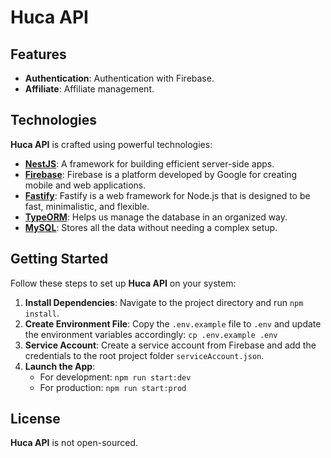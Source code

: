 # Huca API

## Features
- **Authentication**: Authentication with Firebase.
- **Affiliate**: Affiliate management.

## Technologies

**Huca API** is crafted using powerful technologies:

- **[NestJS](https://nestjs.com/)**: A framework for building efficient server-side apps.
- **[Firebase](https://firebase.google.com/)**: Firebase is a platform developed by Google for creating mobile and web applications.
- **[Fastify](https://fastify.io/)**: Fastify is a web framework for Node.js that is designed to be fast, minimalistic, and flexible.
- **[TypeORM](https://typeorm.io/)**: Helps us manage the database in an organized way.
- **[MySQL](https://www.mysql.com/)**: Stores all the data without needing a complex setup.

## Getting Started

Follow these steps to set up **Huca API** on your system:

1. **Install Dependencies**: Navigate to the project directory and run `npm install`.
2. **Create Environment File**: Copy the `.env.example` file to `.env` and update the environment variables accordingly: `cp .env.example .env`
3. **Service Account**: Create a service account from Firebase and add the credentials to the root project folder `serviceAccount.json`.
4. **Launch the App**:
   - For development: `npm run start:dev`
   - For production: `npm run start:prod`

## License

**Huca API** is not open-sourced.
